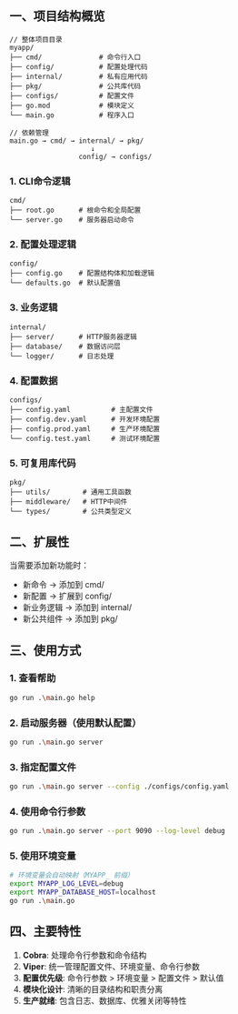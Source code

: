 ## 一、项目结构概览
```
// 整体项目目录
myapp/
├── cmd/              # 命令行入口
├── config/           # 配置处理代码
├── internal/         # 私有应用代码
├── pkg/              # 公共库代码
├── configs/          # 配置文件
├── go.mod            # 模块定义
└── main.go           # 程序入口

// 依赖管理
main.go → cmd/ → internal/ → pkg/
                    ↓
                 config/ → configs/
```


### 1. CLI命令逻辑
```
cmd/
├── root.go      # 根命令和全局配置
└── server.go    # 服务器启动命令
```
### 2. 配置处理逻辑
```
config/
├── config.go    # 配置结构体和加载逻辑
└── defaults.go  # 默认配置值
```
###  3. 业务逻辑
```
internal/
├── server/      # HTTP服务器逻辑
├── database/    # 数据访问层
└── logger/      # 日志处理
```
### 4. 配置数据
```
configs/
├── config.yaml          # 主配置文件
├── config.dev.yaml      # 开发环境配置
├── config.prod.yaml     # 生产环境配置
└── config.test.yaml     # 测试环境配置
```
### 5. 可复用库代码
```
pkg/
├── utils/        # 通用工具函数
├── middleware/   # HTTP中间件
└── types/        # 公共类型定义
```

## 二、扩展性
当需要添加新功能时：
- 新命令 → 添加到 cmd/
- 新配置 → 扩展到 config/
- 新业务逻辑 → 添加到 internal/
- 新公共组件 → 添加到 pkg/

## 三、使用方式
### 1. 查看帮助
```bash
go run .\main.go help
```

### 2. 启动服务器（使用默认配置）
```bash
go run .\main.go server
```

### 3. 指定配置文件
```bash
go run .\main.go server --config ./configs/config.yaml
```

### 4. 使用命令行参数
```bash
go run .\main.go server --port 9090 --log-level debug
```

### 5. 使用环境变量
```bash
# 环境变量会自动映射（MYAPP_ 前缀）
export MYAPP_LOG_LEVEL=debug
export MYAPP_DATABASE_HOST=localhost
go run .\main.go
```

## 四、主要特性
1. **Cobra**: 处理命令行参数和命令结构 
2. **Viper**: 统一管理配置文件、环境变量、命令行参数
3. **配置优先级**: 命令行参数 > 环境变量 > 配置文件 > 默认值 
4. **模块化设计**: 清晰的目录结构和职责分离 
5. **生产就绪**: 包含日志、数据库、优雅关闭等特性